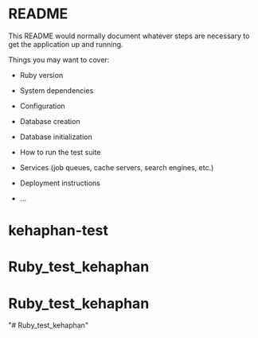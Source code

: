 # README

This README would normally document whatever steps are necessary to get the
application up and running.

Things you may want to cover:

* Ruby version

* System dependencies

* Configuration

* Database creation

* Database initialization

* How to run the test suite

* Services (job queues, cache servers, search engines, etc.)

* Deployment instructions

* ...
# kehaphan-test
# Ruby_test_kehaphan
# Ruby_test_kehaphan
"# Ruby_test_kehaphan" 
